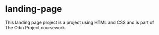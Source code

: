 # landing-page
This landing page project is a project using HTML and CSS and is part of The Odin Project coursework.

